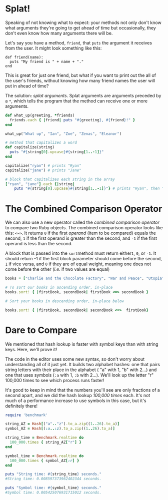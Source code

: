 # Splat!

Speaking of not knowing what to expect: your methods not only don't know what arguments they're going to get ahead of time but occasionally, they don't even know how many arguments there will be.

Let's say you have a method, `friend`, that `puts` the argument it receives from the user. It might look something like this:

```
def friend(name):
  puts "My friend is " + name + "."
end
```

This is great for just one friend, but what if you want to print out the all of the user's friends, without knowing how many friend names the user will put in ahead of time?

The solution: *splat arguments*. Splat arguments are arguments preceded by a `*`, which tells the program that the method can receive one or more arguments.



```ruby
def what_up(greeting, *friends)
  friends.each { |friend| puts "#{greeting}, #{friend}!" }
end

what_up("What up", "Ian", "Zoe", "Zenas", "Eleanor")
```





```ruby
# method that capitalizes a word
def capitalize(string) 
  puts "#{string[0].upcase}#{string[1..-1]}"
end

capitalize("ryan") # prints "Ryan"
capitalize("jane") # prints "Jane"

# block that capitalizes each string in the array
["ryan", "jane"].each {|string| 
    puts "#{string[0].upcase}#{string[1..-1]}"} # prints "Ryan", then "Jane"
```

# The Combined Comparison Operator

We can also use a new operator called the *combined comparison operator* to compare two Ruby objects. The combined comparison operator looks like this: `<=>`. It returns `0` if the first *operand* (item to be compared) equals the second, `1` if the first operand is greater than the second, and `-1` if the first operand is less than the second.

A block that is passed into the `sort`method must return either`1`, `0`, or `-1`. It should return -1 if the first block parameter should come before the second, `1` if vice versa, and `0` if they are of equal weight, meaning one does not come before the other (*i.e.* if two values are equal)

```ruby
books = ["Charlie and the Chocolate Factory", "War and Peace", "Utopia", "A Brief History of Time", "A Wrinkle in Time"]

# To sort our books in ascending order, in-place
books.sort! { |firstBook, secondBook| firstBook <=> secondBook }

# Sort your books in descending order, in-place below

books.sort! { |firstBook, secondBook| secondBook <=>  firstBook}
```



# Dare to Compare

We mentioned that hash lookup is faster with symbol keys than with string keys. Here, we'll prove it!

The code in the editor uses some new syntax, so don't worry about understanding all of it just yet. It builds two alphabet hashes: one that pairs string letters with their place in the alphabet ( "a" with 1, "b" with 2...) and one that uses symbols (`:a` with 1, `:b` with 2...). We'll look up the letter "r" 100,000 times to see which process runs faster!

It's good to keep in mind that the numbers you'll see are only fractions of a second apart, and we did the hash lookup *100,000 times* each. It's not much of a performance increase to use symbols in this case, but it's definitely there!



```ruby
require 'benchmark'

string_AZ = Hash[("a".."z").to_a.zip((1..26).to_a)]
symbol_AZ = Hash[(:a..:z).to_a.zip((1..26).to_a)]

string_time = Benchmark.realtime do
  100_000.times { string_AZ["r"] }
end

symbol_time = Benchmark.realtime do
  100_000.times { symbol_AZ[:r] }
end

puts "String time: #{string_time} seconds."
#String time: 0.008597373962402344 seconds.

puts "Symbol time: #{symbol_time} seconds."
#Symbol time: 0.005425076931715012 seconds.
```

